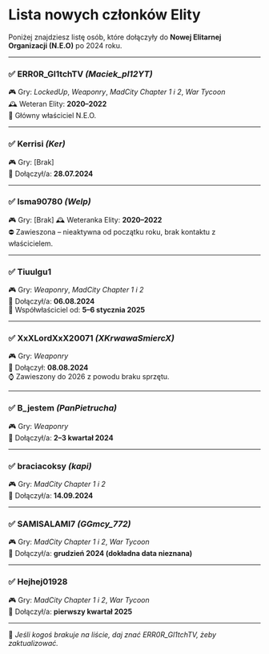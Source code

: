 # Lista nowych członków Elity

Poniżej znajdziesz listę osób, które dołączyły do **Nowej Elitarnej Organizacji (N.E.O)** po 2024 roku.

---

### ✅ **ERR0R_Gl1tchTV** *(Maciek_pl12YT)*  
🎮 Gry: *LockedUp*, *Weaponry*, *MadCity Chapter 1 i 2*, *War Tycoon*  
🕰️ Weteran Elity: **2020–2022**  
👑 Główny właściciel N.E.O.

---

### ✅ **Kerrisi** *(Ker)*  
🎮 Gry: [Brak]  
📅 Dołączył/a: **28.07.2024**

---

### ✅ **Isma90780** *(Welp)*  
🎮 Gry: [Brak] 
🕰️ Weteranka Elity: **2020–2022**  
⛔ Zawieszona – nieaktywna od początku roku, brak kontaktu z właścicielem.

---

### ✅ **Tiuulgu1**  
🎮 Gry: *Weaponry*, *MadCity Chapter 1 i 2*  
📅 Dołączył/a: **06.08.2024**  
👑 Współwłaściciel od: **5–6 stycznia 2025**

---

### ✅ **XxXLordXxX20071** *(XKrwawaSmiercX)*  
🎮 Gry: *Weaponry*  
📅 Dołączył: **08.08.2024**  
⌚ Zawieszony do 2026 z powodu braku sprzętu.

---

### ✅ **B_jestem** *(PanPietrucha)*  
🎮 Gry: *Weaponry*  
📅 Dołączył/a: **2–3 kwartał 2024**

---

### ✅ **braciacoksy** *(kapi)*  
🎮 Gry: *MadCity Chapter 1 i 2*  
📅 Dołączył/a: **14.09.2024**

---

### ✅ **SAMISALAMI7** *(GGmcy_772)*  
🎮 Gry: *MadCity Chapter 1 i 2*, *War Tycoon*  
📅 Dołączył/a: **grudzień 2024 (dokładna data nieznana)**

---

### ✅ **Hejhej01928**  
🎮 Gry: *MadCity Chapter 1 i 2*, *War Tycoon*  
📅 Dołączył/a: **pierwszy kwartał 2025**

---

📌 *Jeśli kogoś brakuje na liście, daj znać ERR0R_Gl1tchTV, żeby zaktualizować.*

